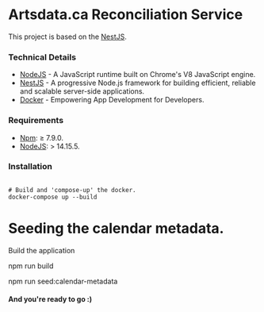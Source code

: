 # Artsdata.ca Reconciliation Service

This project is based on the [NestJS].

### Technical Details

- [NodeJS] - A JavaScript runtime built on Chrome's V8 JavaScript engine.
- [NestJS] - A progressive Node.js framework for building efficient, reliable and scalable server-side applications.
- [Docker] - Empowering App Development for Developers.

### Requirements

- [Npm]: ≥ 7.9.0.
- [NodeJS]: > 14.15.5.

### Installation

```

# Build and 'compose-up' the docker.
docker-compose up --build

```

# Seeding the calendar metadata.
Build the application

npm run build

npm run seed:calendar-metadata

#### And you're ready to go :)

[nestjs]: https://nestjs.com
[nodejs]: https://nodejs.org
[docker]: https://www.docker.com/
[npm]: https://www.npmjs.com/